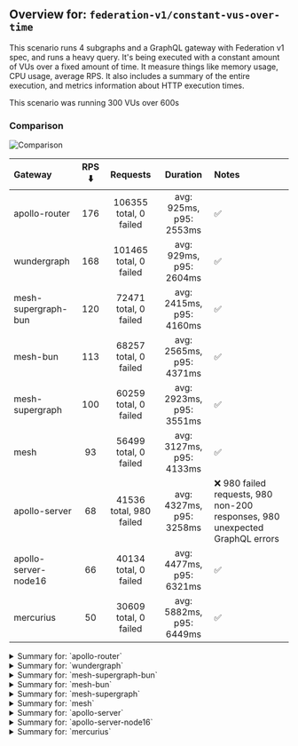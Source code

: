 ## Overview for: `federation-v1/constant-vus-over-time`


This scenario runs 4 subgraphs and a GraphQL gateway with Federation v1 spec, and runs a heavy query. It's being executed with a constant amount of VUs over a fixed amount of time. It measure things like memory usage, CPU usage, average RPS. It also includes a summary of the entire execution, and metrics information about HTTP execution times.


This scenario was running 300 VUs over 600s


### Comparison


<img src="https://imagedelivery.net/KYe9TScr4TldYHA48pczVg/b4b36c98-1790-4533-5e49-b86a930bb700/public" alt="Comparison" />


| Gateway              | RPS ⬇️ |        Requests         |         Duration         | Notes                                                                       |
| :------------------- | :----: | :---------------------: | :----------------------: | :-------------------------------------------------------------------------- |
| apollo-router        |  176   | 106355 total, 0 failed  | avg: 925ms, p95: 2553ms  | ✅                                                                           |
| wundergraph          |  168   | 101465 total, 0 failed  | avg: 929ms, p95: 2604ms  | ✅                                                                           |
| mesh-supergraph-bun  |  120   |  72471 total, 0 failed  | avg: 2415ms, p95: 4160ms | ✅                                                                           |
| mesh-bun             |  113   |  68257 total, 0 failed  | avg: 2565ms, p95: 4371ms | ✅                                                                           |
| mesh-supergraph      |  100   |  60259 total, 0 failed  | avg: 2923ms, p95: 3551ms | ✅                                                                           |
| mesh                 |   93   |  56499 total, 0 failed  | avg: 3127ms, p95: 4133ms | ✅                                                                           |
| apollo-server        |   68   | 41536 total, 980 failed | avg: 4327ms, p95: 3258ms | ❌ 980 failed requests, 980 non-200 responses, 980 unexpected GraphQL errors |
| apollo-server-node16 |   66   |  40134 total, 0 failed  | avg: 4477ms, p95: 6321ms | ✅                                                                           |
| mercurius            |   50   |  30609 total, 0 failed  | avg: 5882ms, p95: 6449ms | ✅                                                                           |



<details>
  <summary>Summary for: `apollo-router`</summary>

  **K6 Output**




```
     ✓ response code was 200
     ✓ no graphql errors
     ✓ valid response structure

     checks.........................: 100.00% ✓ 319065     ✗ 0     
     data_received..................: 9.3 GB  16 MB/s
     data_sent......................: 126 MB  210 kB/s
     http_req_blocked...............: avg=931.39µs min=1.29µs  med=3.21µs   max=3.02s  p(90)=5.14µs   p(95)=6.15µs
     http_req_connecting............: avg=737.71µs min=0s      med=0s       max=3.02s  p(90)=0s       p(95)=0s    
     http_req_duration..............: avg=924.93ms min=9.78ms  med=700.39ms max=11.01s p(90)=2.03s    p(95)=2.55s 
       { expected_response:true }...: avg=924.93ms min=9.78ms  med=700.39ms max=11.01s p(90)=2.03s    p(95)=2.55s 
     http_req_failed................: 0.00%   ✓ 0          ✗ 106355
     http_req_receiving.............: avg=375.67ms min=22.96µs med=76.7µs   max=8.56s  p(90)=1.44s    p(95)=2.04s 
     http_req_sending...............: avg=20.1ms   min=6.01µs  med=14.13µs  max=6.12s  p(90)=37.93µs  p(95)=4.06ms
     http_req_tls_handshaking.......: avg=0s       min=0s      med=0s       max=0s     p(90)=0s       p(95)=0s    
     http_req_waiting...............: avg=529.15ms min=9.19ms  med=501.54ms max=2.69s  p(90)=945.85ms p(95)=1.1s  
     http_reqs......................: 106355  176.983803/s
     iteration_duration.............: avg=1.68s    min=22.23ms med=1.33s    max=14.13s p(90)=3.58s    p(95)=4.4s  
     iterations.....................: 106355  176.983803/s
     vus............................: 287     min=287      max=300 
     vus_max........................: 300     min=300      max=300 
```


**Performance Overview**


<img src="https://imagedelivery.net/KYe9TScr4TldYHA48pczVg/d2217b1d-5808-4e2c-2912-ecddd627b100/public" alt="Performance Overview" />


**Subgraphs Overview**


<img src="https://imagedelivery.net/KYe9TScr4TldYHA48pczVg/4318e84e-3502-4604-30eb-bbb82bb7fa00/public" alt="Subgraphs Overview" />


**HTTP Overview**


<img src="https://imagedelivery.net/KYe9TScr4TldYHA48pczVg/7e983453-830a-4af9-58ae-db310ea23700/public" alt="HTTP Overview" />


  </details>

<details>
  <summary>Summary for: `wundergraph`</summary>

  **K6 Output**




```
     ✓ response code was 200
     ✓ no graphql errors
     ✓ valid response structure

     checks.........................: 100.00% ✓ 304395     ✗ 0     
     data_received..................: 8.9 GB  15 MB/s
     data_sent......................: 120 MB  200 kB/s
     http_req_blocked...............: avg=2.11ms   min=1.44µs  med=3.35µs   max=4.57s  p(90)=5.09µs   p(95)=6.26µs 
     http_req_connecting............: avg=1.73ms   min=0s      med=0s       max=4.57s  p(90)=0s       p(95)=0s     
     http_req_duration..............: avg=929.03ms min=8.67ms  med=714.22ms max=8.72s  p(90)=2.09s    p(95)=2.6s   
       { expected_response:true }...: avg=929.03ms min=8.67ms  med=714.22ms max=8.72s  p(90)=2.09s    p(95)=2.6s   
     http_req_failed................: 0.00%   ✓ 0          ✗ 101465
     http_req_receiving.............: avg=375.66ms min=22.23µs med=78.32µs  max=7.96s  p(90)=1.47s    p(95)=2.03s  
     http_req_sending...............: avg=25.43ms  min=6.37µs  med=14.8µs   max=4.86s  p(90)=50.04µs  p(95)=14.16ms
     http_req_tls_handshaking.......: avg=0s       min=0s      med=0s       max=0s     p(90)=0s       p(95)=0s     
     http_req_waiting...............: avg=527.93ms min=8.39ms  med=487.97ms max=2.77s  p(90)=983.69ms p(95)=1.15s  
     http_reqs......................: 101465  168.850492/s
     iteration_duration.............: avg=1.76s    min=16.28ms med=1.43s    max=14.39s p(90)=3.74s    p(95)=4.57s  
     iterations.....................: 101465  168.850492/s
     vus............................: 300     min=300      max=300 
     vus_max........................: 300     min=300      max=300 
```


**Performance Overview**


<img src="https://imagedelivery.net/KYe9TScr4TldYHA48pczVg/77af20bb-ac5b-4c9c-4047-a5eb25302b00/public" alt="Performance Overview" />


**Subgraphs Overview**


<img src="https://imagedelivery.net/KYe9TScr4TldYHA48pczVg/020a3ca5-74bc-401a-9dcb-a0578d3ce900/public" alt="Subgraphs Overview" />


**HTTP Overview**


<img src="https://imagedelivery.net/KYe9TScr4TldYHA48pczVg/29b333f4-9acf-40bf-6db5-a9eb472b1300/public" alt="HTTP Overview" />


  </details>

<details>
  <summary>Summary for: `mesh-supergraph-bun`</summary>

  **K6 Output**




```
     ✓ response code was 200
     ✓ no graphql errors
     ✓ valid response structure

     checks.........................: 100.00% ✓ 217413    ✗ 0    
     data_received..................: 6.4 GB  11 MB/s
     data_sent......................: 86 MB   143 kB/s
     http_req_blocked...............: avg=40.91µs min=1.35µs   med=2.98µs  max=320.48ms p(90)=4.84µs  p(95)=5.85µs  
     http_req_connecting............: avg=7.92µs  min=0s       med=0s      max=23.94ms  p(90)=0s      p(95)=0s      
     http_req_duration..............: avg=2.41s   min=215ms    med=2.11s   max=5.05s    p(90)=3.96s   p(95)=4.15s   
       { expected_response:true }...: avg=2.41s   min=215ms    med=2.11s   max=5.05s    p(90)=3.96s   p(95)=4.15s   
     http_req_failed................: 0.00%   ✓ 0         ✗ 72471
     http_req_receiving.............: avg=18.39ms min=27.79µs  med=65.83µs max=1.52s    p(90)=3.16ms  p(95)=112.8ms 
     http_req_sending...............: avg=1.62ms  min=7.06µs   med=13.6µs  max=914.43ms p(90)=30.89µs p(95)=135.89µs
     http_req_tls_handshaking.......: avg=0s      min=0s       med=0s      max=0s       p(90)=0s      p(95)=0s      
     http_req_waiting...............: avg=2.39s   min=213.07ms med=2.1s    max=4.9s     p(90)=3.94s   p(95)=4.14s   
     http_reqs......................: 72471   120.43787/s
     iteration_duration.............: avg=2.48s   min=226.06ms med=2.16s   max=5.11s    p(90)=4.05s   p(95)=4.28s   
     iterations.....................: 72471   120.43787/s
     vus............................: 124     min=124     max=300
     vus_max........................: 300     min=300     max=300
```


**Performance Overview**


<img src="https://imagedelivery.net/KYe9TScr4TldYHA48pczVg/b146ef95-9db7-41e4-f491-3aa185b35e00/public" alt="Performance Overview" />


**Subgraphs Overview**


<img src="https://imagedelivery.net/KYe9TScr4TldYHA48pczVg/f6faf1ae-0b65-49ca-8b11-3b7bd97c1800/public" alt="Subgraphs Overview" />


**HTTP Overview**


<img src="https://imagedelivery.net/KYe9TScr4TldYHA48pczVg/300e6f9c-43fc-4a15-6e77-0a17bf453900/public" alt="HTTP Overview" />


  </details>

<details>
  <summary>Summary for: `mesh-bun`</summary>

  **K6 Output**




```
     ✓ response code was 200
     ✓ no graphql errors
     ✓ valid response structure

     checks.........................: 100.00% ✓ 204771     ✗ 0    
     data_received..................: 6.0 GB  9.9 MB/s
     data_sent......................: 81 MB   135 kB/s
     http_req_blocked...............: avg=63.35µs min=1.18µs   med=3.01µs  max=261.22ms p(90)=4.83µs  p(95)=5.85µs  
     http_req_connecting............: avg=21.55µs min=0s       med=0s      max=34.92ms  p(90)=0s      p(95)=0s      
     http_req_duration..............: avg=2.56s   min=602.68ms med=2.22s   max=5.34s    p(90)=4.17s   p(95)=4.37s   
       { expected_response:true }...: avg=2.56s   min=602.68ms med=2.22s   max=5.34s    p(90)=4.17s   p(95)=4.37s   
     http_req_failed................: 0.00%   ✓ 0          ✗ 68257
     http_req_receiving.............: avg=23.13ms min=28.68µs  med=65.55µs max=1.48s    p(90)=10.07ms p(95)=155.66ms
     http_req_sending...............: avg=1.89ms  min=7.42µs   med=13.65µs max=849.39ms p(90)=31.81µs p(95)=141.12µs
     http_req_tls_handshaking.......: avg=0s      min=0s       med=0s      max=0s       p(90)=0s      p(95)=0s      
     http_req_waiting...............: avg=2.54s   min=574.36ms med=2.2s    max=5.26s    p(90)=4.15s   p(95)=4.35s   
     http_reqs......................: 68257   113.311436/s
     iteration_duration.............: avg=2.64s   min=632.33ms med=2.28s   max=5.37s    p(90)=4.27s   p(95)=4.47s   
     iterations.....................: 68257   113.311436/s
     vus............................: 106     min=106      max=300
     vus_max........................: 300     min=300      max=300
```


**Performance Overview**


<img src="https://imagedelivery.net/KYe9TScr4TldYHA48pczVg/83f4a68b-7f53-4eb4-98e3-bfbbdc8a9d00/public" alt="Performance Overview" />


**Subgraphs Overview**


<img src="https://imagedelivery.net/KYe9TScr4TldYHA48pczVg/1b7326d1-0807-411b-0513-805cb27b5f00/public" alt="Subgraphs Overview" />


**HTTP Overview**


<img src="https://imagedelivery.net/KYe9TScr4TldYHA48pczVg/e0ddb847-1bb6-460c-d794-4f331abe0000/public" alt="HTTP Overview" />


  </details>

<details>
  <summary>Summary for: `mesh-supergraph`</summary>

  **K6 Output**




```
     ✓ response code was 200
     ✓ no graphql errors
     ✓ valid response structure

     checks.........................: 100.00% ✓ 180777     ✗ 0    
     data_received..................: 5.3 GB  8.8 MB/s
     data_sent......................: 72 MB   119 kB/s
     http_req_blocked...............: avg=227.68µs min=1.24µs  med=3.57µs  max=225.07ms p(90)=5.76µs  p(95)=6.83µs  
     http_req_connecting............: avg=195.49µs min=0s      med=0s      max=52.01ms  p(90)=0s      p(95)=0s      
     http_req_duration..............: avg=2.92s    min=1.48s   med=2.9s    max=7.2s     p(90)=3.4s    p(95)=3.55s   
       { expected_response:true }...: avg=2.92s    min=1.48s   med=2.9s    max=7.2s     p(90)=3.4s    p(95)=3.55s   
     http_req_failed................: 0.00%   ✓ 0          ✗ 60259
     http_req_receiving.............: avg=9.29ms   min=30.74µs med=75.12µs max=1.15s    p(90)=4.28ms  p(95)=29.88ms 
     http_req_sending...............: avg=1.07ms   min=7.75µs  med=16.72µs max=671.95ms p(90)=35.81µs p(95)=140.19µs
     http_req_tls_handshaking.......: avg=0s       min=0s      med=0s      max=0s       p(90)=0s      p(95)=0s      
     http_req_waiting...............: avg=2.91s    min=1.48s   med=2.89s   max=7.2s     p(90)=3.38s   p(95)=3.53s   
     http_reqs......................: 60259   100.051297/s
     iteration_duration.............: avg=2.99s    min=1.49s   med=2.96s   max=7.25s    p(90)=3.5s    p(95)=3.66s   
     iterations.....................: 60259   100.051297/s
     vus............................: 97      min=97       max=300
     vus_max........................: 300     min=300      max=300
```


**Performance Overview**


<img src="https://imagedelivery.net/KYe9TScr4TldYHA48pczVg/0c50b7fb-3f9c-4c6f-057b-0a465925a700/public" alt="Performance Overview" />


**Subgraphs Overview**


<img src="https://imagedelivery.net/KYe9TScr4TldYHA48pczVg/fdfbc4c0-b1b8-4763-81d6-571a097fb200/public" alt="Subgraphs Overview" />


**HTTP Overview**


<img src="https://imagedelivery.net/KYe9TScr4TldYHA48pczVg/99308513-8b89-401c-da6d-922d9d907700/public" alt="HTTP Overview" />


  </details>

<details>
  <summary>Summary for: `mesh`</summary>

  **K6 Output**




```
     ✓ response code was 200
     ✓ no graphql errors
     ✓ valid response structure

     checks.........................: 100.00% ✓ 169497    ✗ 0    
     data_received..................: 5.0 GB  8.2 MB/s
     data_sent......................: 67 MB   111 kB/s
     http_req_blocked...............: avg=183.29µs min=1.17µs  med=3.68µs  max=173.46ms p(90)=5.92µs  p(95)=6.98µs 
     http_req_connecting............: avg=149.6µs  min=0s      med=0s      max=86.83ms  p(90)=0s      p(95)=0s     
     http_req_duration..............: avg=3.12s    min=1.45s   med=3.01s   max=7.77s    p(90)=3.91s   p(95)=4.13s  
       { expected_response:true }...: avg=3.12s    min=1.45s   med=3.01s   max=7.77s    p(90)=3.91s   p(95)=4.13s  
     http_req_failed................: 0.00%   ✓ 0         ✗ 56499
     http_req_receiving.............: avg=9.51ms   min=30.16µs med=79.28µs max=984.26ms p(90)=5.18ms  p(95)=31.89ms
     http_req_sending...............: avg=1.22ms   min=7.66µs  med=16.88µs max=812.94ms p(90)=35.66µs p(95)=118.5µs
     http_req_tls_handshaking.......: avg=0s       min=0s      med=0s      max=0s       p(90)=0s      p(95)=0s     
     http_req_waiting...............: avg=3.11s    min=1.32s   med=3s      max=7.77s    p(90)=3.89s   p(95)=4.11s  
     http_reqs......................: 56499   93.827471/s
     iteration_duration.............: avg=3.19s    min=1.46s   med=3.07s   max=7.8s     p(90)=3.99s   p(95)=4.22s  
     iterations.....................: 56499   93.827471/s
     vus............................: 62      min=62      max=300
     vus_max........................: 300     min=300     max=300
```


**Performance Overview**


<img src="https://imagedelivery.net/KYe9TScr4TldYHA48pczVg/b4c764fc-7c6e-4085-459b-e8a9dbf3cd00/public" alt="Performance Overview" />


**Subgraphs Overview**


<img src="https://imagedelivery.net/KYe9TScr4TldYHA48pczVg/0d00bed6-a5ac-45ad-e3c2-c797d384f200/public" alt="Subgraphs Overview" />


**HTTP Overview**


<img src="https://imagedelivery.net/KYe9TScr4TldYHA48pczVg/6dd91087-7514-4711-93a7-3e6d1045f800/public" alt="HTTP Overview" />


  </details>

<details>
  <summary>Summary for: `apollo-server`</summary>

  **K6 Output**




```
     ✗ response code was 200
      ↳  97% — ✓ 40556 / ✗ 980
     ✗ no graphql errors
      ↳  97% — ✓ 40556 / ✗ 980
     ✓ valid response structure

     checks.........................: 98.41% ✓ 121668    ✗ 1960 
     data_received..................: 3.6 GB 5.9 MB/s
     data_sent......................: 49 MB  82 kB/s
     http_req_blocked...............: avg=102.93µs min=1.25µs   med=2.67µs  max=43.6ms  p(90)=4.52µs   p(95)=6.23µs  
     http_req_connecting............: avg=93.25µs  min=0s       med=0s      max=41.75ms p(90)=0s       p(95)=0s      
     http_req_duration..............: avg=4.32s    min=467.12ms med=2.97s   max=1m0s    p(90)=3.1s     p(95)=3.25s   
       { expected_response:true }...: avg=2.98s    min=467.12ms med=2.97s   max=59.52s  p(90)=3.08s    p(95)=3.14s   
     http_req_failed................: 2.35%  ✓ 980       ✗ 40556
     http_req_receiving.............: avg=165.38µs min=0s       med=88.51µs max=77.98ms p(90)=126.68µs p(95)=157.14µs
     http_req_sending...............: avg=69.28µs  min=7.66µs   med=13.86µs max=38.64ms p(90)=26.96µs  p(95)=38.23µs 
     http_req_tls_handshaking.......: avg=0s       min=0s       med=0s      max=0s      p(90)=0s       p(95)=0s      
     http_req_waiting...............: avg=4.32s    min=466.97ms med=2.97s   max=1m0s    p(90)=3.1s     p(95)=3.25s   
     http_reqs......................: 41536  68.968525/s
     iteration_duration.............: avg=4.34s    min=493.36ms med=2.99s   max=1m0s    p(90)=3.12s    p(95)=3.27s   
     iterations.....................: 41536  68.968525/s
     vus............................: 53     min=53      max=300
     vus_max........................: 300    min=300     max=300
```


**Performance Overview**


<img src="https://imagedelivery.net/KYe9TScr4TldYHA48pczVg/c8f6b5ce-4bfd-4f61-2886-00cf76d15f00/public" alt="Performance Overview" />


**Subgraphs Overview**


<img src="https://imagedelivery.net/KYe9TScr4TldYHA48pczVg/bb7a6393-9d3c-4f3c-d9d6-10ccec6e2500/public" alt="Subgraphs Overview" />


**HTTP Overview**


<img src="https://imagedelivery.net/KYe9TScr4TldYHA48pczVg/20bc1016-edcc-484b-2def-760747977600/public" alt="HTTP Overview" />


  </details>

<details>
  <summary>Summary for: `apollo-server-node16`</summary>

  **K6 Output**




```
     ✓ response code was 200
     ✓ no graphql errors
     ✓ valid response structure

     checks.........................: 100.00% ✓ 120402    ✗ 0    
     data_received..................: 3.5 GB  5.9 MB/s
     data_sent......................: 48 MB   79 kB/s
     http_req_blocked...............: avg=25.51µs  min=1.39µs   med=2.94µs  max=161.09ms p(90)=4.79µs   p(95)=5.71µs  
     http_req_connecting............: avg=15.59µs  min=0s       med=0s      max=20.26ms  p(90)=0s       p(95)=0s      
     http_req_duration..............: avg=4.47s    min=294.5ms  med=4.21s   max=9.31s    p(90)=5.83s    p(95)=6.32s   
       { expected_response:true }...: avg=4.47s    min=294.5ms  med=4.21s   max=9.31s    p(90)=5.83s    p(95)=6.32s   
     http_req_failed................: 0.00%   ✓ 0         ✗ 40134
     http_req_receiving.............: avg=1.69ms   min=36.79µs  med=88.63µs max=1.19s    p(90)=160.05µs p(95)=621.68µs
     http_req_sending...............: avg=150.96µs min=8µs      med=14.39µs max=162.75ms p(90)=28.78µs  p(95)=41.24µs 
     http_req_tls_handshaking.......: avg=0s       min=0s       med=0s      max=0s       p(90)=0s       p(95)=0s      
     http_req_waiting...............: avg=4.47s    min=294.43ms med=4.21s   max=9.22s    p(90)=5.82s    p(95)=6.31s   
     http_reqs......................: 40134   66.573407/s
     iteration_duration.............: avg=4.49s    min=300.72ms med=4.23s   max=9.34s    p(90)=5.85s    p(95)=6.35s   
     iterations.....................: 40134   66.573407/s
     vus............................: 151     min=151     max=300
     vus_max........................: 300     min=300     max=300
```


**Performance Overview**


<img src="https://imagedelivery.net/KYe9TScr4TldYHA48pczVg/740dab72-9f94-4591-8c43-24cfb43a5900/public" alt="Performance Overview" />


**Subgraphs Overview**


<img src="https://imagedelivery.net/KYe9TScr4TldYHA48pczVg/4bbc4894-fe88-4625-a222-535e4fc80300/public" alt="Subgraphs Overview" />


**HTTP Overview**


<img src="https://imagedelivery.net/KYe9TScr4TldYHA48pczVg/e5608b28-56ef-4298-af0b-6c0de18e5100/public" alt="HTTP Overview" />


  </details>

<details>
  <summary>Summary for: `mercurius`</summary>

  **K6 Output**




```
     ✓ response code was 200
     ✓ no graphql errors
     ✓ valid response structure

     checks.........................: 100.00% ✓ 91827    ✗ 0    
     data_received..................: 2.7 GB  4.5 MB/s
     data_sent......................: 36 MB   60 kB/s
     http_req_blocked...............: avg=55.57µs  min=1.6µs    med=3.86µs  max=35.68ms  p(90)=5.3µs    p(95)=5.94µs  
     http_req_connecting............: avg=48.12µs  min=0s       med=0s      max=25.09ms  p(90)=0s       p(95)=0s      
     http_req_duration..............: avg=5.88s    min=328.3ms  med=5.79s   max=12.68s   p(90)=6.39s    p(95)=6.44s   
       { expected_response:true }...: avg=5.88s    min=328.3ms  med=5.79s   max=12.68s   p(90)=6.39s    p(95)=6.44s   
     http_req_failed................: 0.00%   ✓ 0        ✗ 30609
     http_req_receiving.............: avg=203.67µs min=33.04µs  med=96.56µs max=129.36ms p(90)=130.82µs p(95)=148.31µs
     http_req_sending...............: avg=38.81µs  min=8.33µs   med=21.18µs max=37.49ms  p(90)=31.45µs  p(95)=35.54µs 
     http_req_tls_handshaking.......: avg=0s       min=0s       med=0s      max=0s       p(90)=0s       p(95)=0s      
     http_req_waiting...............: avg=5.88s    min=328.08ms med=5.79s   max=12.68s   p(90)=6.39s    p(95)=6.44s   
     http_reqs......................: 30609   50.82535/s
     iteration_duration.............: avg=5.89s    min=347.39ms med=5.81s   max=12.71s   p(90)=6.4s     p(95)=6.46s   
     iterations.....................: 30609   50.82535/s
     vus............................: 58      min=58     max=300
     vus_max........................: 300     min=300    max=300
```


**Performance Overview**


<img src="https://imagedelivery.net/KYe9TScr4TldYHA48pczVg/00b10d93-a56c-4e84-ef89-708821215400/public" alt="Performance Overview" />


**Subgraphs Overview**


<img src="https://imagedelivery.net/KYe9TScr4TldYHA48pczVg/799cd5bf-57e0-4546-d3e2-7c930d240700/public" alt="Subgraphs Overview" />


**HTTP Overview**


<img src="https://imagedelivery.net/KYe9TScr4TldYHA48pczVg/7d91e89a-d194-459f-5c85-55d743916b00/public" alt="HTTP Overview" />


  </details>